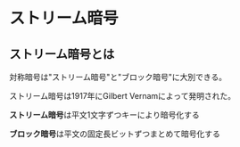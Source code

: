 # ストリーム暗号

## ストリーム暗号とは
対称暗号は"ストリーム暗号"と"ブロック暗号"に大別できる。

ストリーム暗号は1917年にGilbert Vernamによって発明された。

**ストリーム暗号**は平文1文字ずつキーにより暗号化する

**ブロック暗号**は平文の固定長ビットずつまとめて暗号化する

